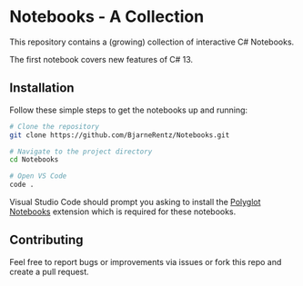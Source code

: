 # Notebooks - A Collection
This repository contains a (growing) collection of interactive C# Notebooks.

The first notebook covers new features of C# 13.

## Installation

Follow these simple steps to get the notebooks up and running:

```bash
# Clone the repository
git clone https://github.com/BjarneRentz/Notebooks.git

# Navigate to the project directory
cd Notebooks

# Open VS Code
code .
```
Visual Studio Code should prompt you asking to install the [Polyglot Notebooks](https://marketplace.visualstudio.com/items?itemName=ms-dotnettools.dotnet-interactive-vscode) extension which is required for these notebooks.


## Contributing

Feel free to report bugs or improvements via issues or fork this repo and create a pull request. 

